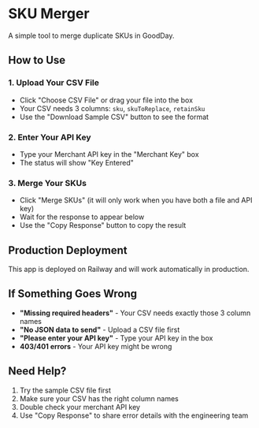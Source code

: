 # SKU Merger

A simple tool to merge duplicate SKUs in GoodDay.

## How to Use

### 1. Upload Your CSV File
- Click "Choose CSV File" or drag your file into the box
- Your CSV needs 3 columns: `sku`, `skuToReplace`, `retainSku`
- Use the "Download Sample CSV" button to see the format

### 2. Enter Your API Key
- Type your Merchant API key in the "Merchant Key" box
- The status will show "Key Entered"

### 3. Merge Your SKUs
- Click "Merge SKUs" (it will only work when you have both a file and API key)
- Wait for the response to appear below
- Use the "Copy Response" button to copy the result

## Production Deployment
This app is deployed on Railway and will work automatically in production.

## If Something Goes Wrong

- **"Missing required headers"** - Your CSV needs exactly those 3 column names
- **"No JSON data to send"** - Upload a CSV file first
- **"Please enter your API key"** - Type your API key in the box
- **403/401 errors** - Your API key might be wrong

## Need Help?

1. Try the sample CSV file first
2. Make sure your CSV has the right column names
3. Double check your merchant API key
4. Use "Copy Response" to share error details with the engineering team
